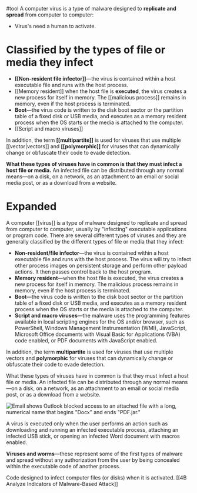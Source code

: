 #tool A computer virus is a type of malware designed to **replicate and spread** from computer to computer:

- Virus's need a human to activate.
# Classified by the types of file or media they infect
-   **[[Non-resident file infector]]**—the virus is contained within a host executable file and runs with the host process. 
-   [[Memory resident]]  when the host file is **executed**, the virus creates a new process for itself in memory. The [[malicious process]] remains in memory, even if the host process is terminated. 
-   **Boot**—the virus code is written to the disk boot sector or the partition table of a fixed disk or USB media, and executes as a memory resident process when the OS starts or the media is attached to the computer.
-   [[Script and macro viruses]]

In addition, the term **[[multipartite]]** is used for viruses that use multiple [[vector|vectors]] and **[[polymorphic]]** for viruses that can dynamically change or obfuscate their code to evade detection.

**What these types of viruses have in common is that they must infect a host file or media.** An infected file can be distributed through any normal means—on a disk, on a network, as an attachment to an email or social media post, or as a download from a website.



# Expanded

A computer [[virus]] is a type of malware designed to replicate and spread from computer to computer, usually by "infecting" executable applications or program code. There are several different types of viruses and they are generally classified by the different types of file or media that they infect:

-   **Non-resident/file infector**—the virus is contained within a host executable file and runs with the host process. The virus will try to infect other process images on persistent storage and perform other payload actions. It then passes control back to the host program.
-   **Memory resident**—when the host file is executed, the virus creates a new process for itself in memory. The malicious process remains in memory, even if the host process is terminated.
-   **Boot**—the virus code is written to the disk boot sector or the partition table of a fixed disk or USB media, and executes as a memory resident process when the OS starts or the media is attached to the computer.
-   **Script and macro viruses**—the malware uses the programming features available in local scripting engines for the OS and/or browser, such as PowerShell, Windows Management Instrumentation (WMI), JavaScript, Microsoft Office documents with Visual Basic for Applications (VBA) code enabled, or PDF documents with JavaScript enabled.

In addition, the term **multipartite** is used for viruses that use multiple vectors and **polymorphic** for viruses that can dynamically change or obfuscate their code to evade detection.

What these types of viruses have in common is that they must infect a host file or media. An infected file can be distributed through any normal means—on a disk, on a network, as an attachment to an email or social media post, or as a download from a website.

![Email shows Outlook blocked access to an attached file with a long, numerical name that begins "Docx" and ends "PDF.jar."](https://s3.amazonaws.com/wmx-api-production/courses/5731/images/1823-1599771796477.png)


A virus is executed only when the user performs an action such as downloading and running an infected executable process, attaching an infected USB stick, or opening an infected Word document with macros enabled. 

**Viruses and worms**—these represent some of the first types of malware and spread without any authorization from the user by being concealed within the executable code of another process.

Code designed to infect computer files (or disks) when it is activated.
[[4B  Analyze Indicators of Malware-Based Attack]]